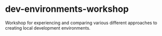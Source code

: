# dev-environments-workshop
Workshop for experiencing and comparing various different approaches to creating local development environments.
